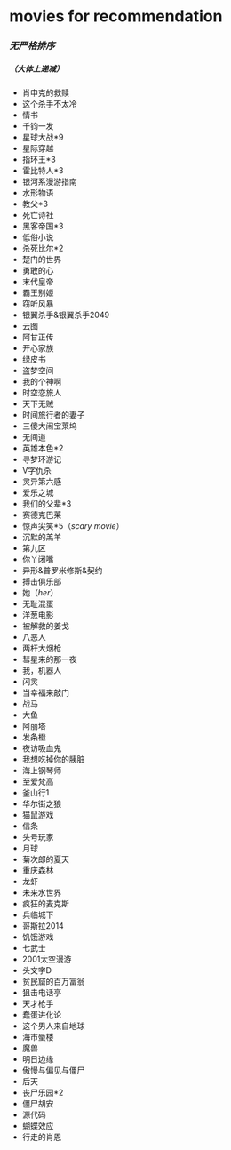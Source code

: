 # movies for recommendation
### ***无严格排序***
##### （大体上递减）
- 肖申克的救赎
- 这个杀手不太冷
- 情书
- 千钧一发
- 星球大战*9 
- 星际穿越
- 指环王*3
- 霍比特人*3
- 银河系漫游指南
- 水形物语
- 教父*3
- 死亡诗社
- 黑客帝国*3
- 低俗小说
- 杀死比尔*2
- 楚门的世界
- 勇敢的心
- 末代皇帝
- 霸王别姬
- 窃听风暴
- 银翼杀手&银翼杀手2049
- 云图
- 阿甘正传
- 开心家族
- 绿皮书
- 盗梦空间
- 我的个神啊
- 时空恋旅人
- 天下无贼
- 时间旅行者的妻子
- 三傻大闹宝莱坞
- 无间道
- 英雄本色*2
- 寻梦环游记
- V字仇杀
- 灵异第六感
- 爱乐之城
- 我们的父辈*3
- 赛德克巴莱
- 惊声尖笑*5（_scary movie_）
- 沉默的羔羊
- 第九区
- 你丫闭嘴
- 异形&普罗米修斯&契约
- 搏击俱乐部
- 她（_her_）
- 无耻混蛋
- 洋葱电影
- 被解救的姜戈
- 八恶人
- 两杆大烟枪
- 彗星来的那一夜
- 我，机器人
- 闪灵
- 当幸福来敲门
- 战马
- 大鱼
- 阿丽塔
- 发条橙
- 夜访吸血鬼
- 我想吃掉你的胰脏
- 海上钢琴师
- 至爱梵高
- 釜山行1
- 华尔街之狼
- 猫鼠游戏
- 信条
- 头号玩家
- 月球
- 菊次郎的夏天
- 重庆森林
- 龙虾
- 未来水世界
- 疯狂的麦克斯
- 兵临城下
- 哥斯拉2014
- 饥饿游戏
- 七武士
- 2001太空漫游
- 头文字D
- 贫民窟的百万富翁
- 狙击电话亭
- 天才枪手
- 蠢蛋进化论
- 这个男人来自地球
- 海市蜃楼
- 魔兽 
- 明日边缘
- 傲慢与偏见与僵尸
- 后天
- 丧尸乐园*2
- 僵尸胡安
- 源代码
- 蝴蝶效应
- 行走的肖恩

